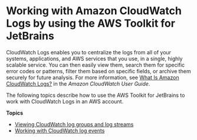 # Working with Amazon CloudWatch Logs by using the AWS Toolkit for JetBrains<a name="building-cloudwatch"></a>

CloudWatch Logs enables you to centralize the logs from all of your systems, applications, and AWS services that you use, in a single, highly scalable service\. You can then easily view them, search them for specific error codes or patterns, filter them based on specific fields, or archive them securely for future analysis\. For more information, see [What Is Amazon CloudWatch Logs?](https://docs.aws.amazon.com/AmazonCloudWatch/latest/monitoring/WhatIsCloudWatchLogs.html) in the *Amazon CloudWatch User Guide*\.

The following topics describe how to use the AWS Toolkit for JetBrains to work with CloudWatch Logs in an AWS account\.

**Topics**
+ [Viewing CloudWatch log groups and log streams](viewing-CloudWatch-logs.md)
+ [Working with CloudWatch log events](working-CloudWatch-log-events.md)